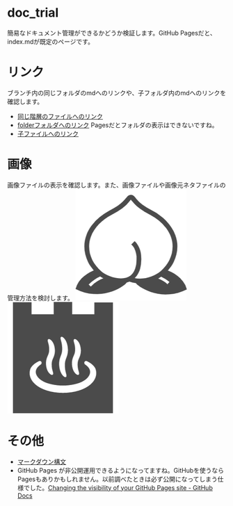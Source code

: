 # doc_trial
簡易なドキュメント管理ができるかどうか検証します。GitHub Pagesだと、index.mdが既定のページです。

# リンク
ブランチ内の同じフォルダのmdへのリンクや、子フォルダ内のmdへのリンクを確認します。
- [同じ階層のファイルへのリンク](./brother.md)
- [folderフォルダへのリンク](folder) Pagesだとフォルダの表示はできないですね。
- [子ファイルへのリンク](folder/child.md)

# 画像
画像ファイルの表示を確認します。また、画像ファイルや画像元ネタファイルの管理方法を検討します。
![桃](images/peach.png) ![暖簾](images/noren.png)

# その他
- [マークダウン構文](https://docs.github.com/ja/github/writing-on-github/basic-writing-and-formatting-syntax)
- GitHub Pages が非公開運用できるようになってますね。GitHubを使うならPagesもありかもしれません。以前調べたときは必ず公開になってしまう仕様でした。[Changing the visibility of your GitHub Pages site - GitHub Docs](https://docs.github.com/ja/pages/getting-started-with-github-pages/changing-the-visibility-of-your-github-pages-site)

